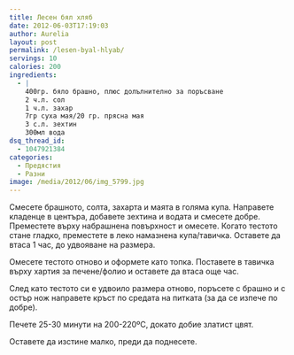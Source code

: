 ```yaml
---
title: Лесен бял хляб
date: 2012-06-03T17:19:03
author: Aurelia
layout: post
permalink: /lesen-byal-hlyab/
servings: 10
calories: 200
ingredients:
  - |
    400гр. бяло брашно, плюс долълнително за поръсване
    2 ч.л. сол
    1 ч.л. захар
    7гр суха мая/20 гр. прясна мая
    3 с.л. зехтин
    300мл вода
dsq_thread_id:
  - 1047921384
categories:
  - Предястия
  - Разни
image: /media/2012/06/img_5799.jpg
---
```

Смесете брашното, солта, захарта и маята в голяма купа. Направете кладенце в центъра, добавете зехтина и водата и смесете добре. Преместете върху набрашнена повърхност и омесете. Когато тестото стане гладко, преместете в леко намазнена купа/тавичка. Оставете да втаса 1 час, до удвояване на размера.

Омесете тестото отново и оформете като топка. Поставете в тавичка върху хартия за печене/фолио и оставете да втаса още час.

След като тестото си е удвоило размера отново, поръсете с брашно и с остър нож направете кръст по средата на питката (за да се изпече по добре).

Печете 25-30 минути на 200-220ºC, докато добие златист цвят.

Оставете да изстине малко, преди да поднесете.